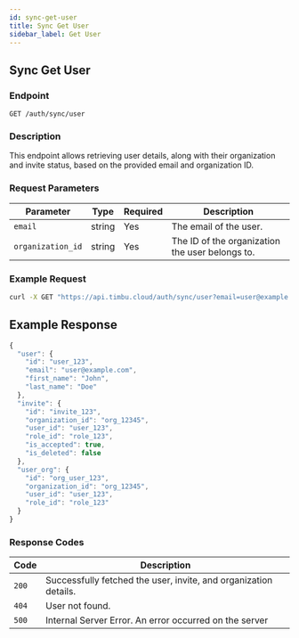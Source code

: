 ```yaml
---
id: sync-get-user
title: Sync Get User
sidebar_label: Get User
---
```


## Sync Get User

### Endpoint
`GET /auth/sync/user`

### Description
This endpoint allows retrieving user details, along with their organization and invite status, based on the provided email and organization ID.

### Request Parameters

| Parameter          | Type   | Required | Description                                               |
|--------------------|--------|----------|-----------------------------------------------------------|
| `email`            | string | Yes      | The email of the user.                                    |
| `organization_id`  | string | Yes      | The ID of the organization the user belongs to.           |

### Example Request

```bash
curl -X GET "https://api.timbu.cloud/auth/sync/user?email=user@example.com&organization_id=org_12345"
```

## Example Response

```jsx title="response"
{
  "user": {
    "id": "user_123",
    "email": "user@example.com",
    "first_name": "John",
    "last_name": "Doe"
  },
  "invite": {
    "id": "invite_123",
    "organization_id": "org_12345",
    "user_id": "user_123",
    "role_id": "role_123",
    "is_accepted": true,
    "is_deleted": false
  },
  "user_org": {
    "id": "org_user_123",
    "organization_id": "org_12345",
    "user_id": "user_123",
    "role_id": "role_123"
  }
}
```

### Response Codes

| Code        | Description   |
|------------------|--------|
| `200`| Successfully fetched the user, invite, and organization details. |
| `404`          | User not found. |
| `500`          | Internal Server Error. An error occurred on the server |
